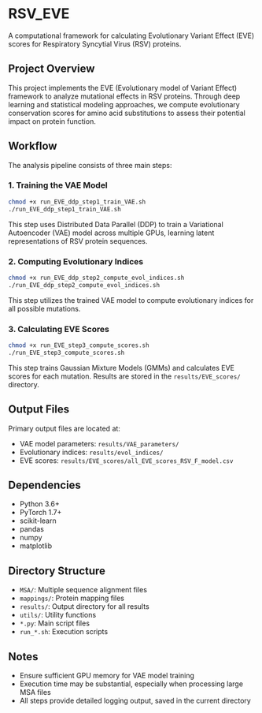# RSV_EVE

A computational framework for calculating Evolutionary Variant Effect (EVE) scores for Respiratory Syncytial Virus (RSV) proteins.

## Project Overview

This project implements the EVE (Evolutionary model of Variant Effect) framework to analyze mutational effects in RSV proteins. Through deep learning and statistical modeling approaches, we compute evolutionary conservation scores for amino acid substitutions to assess their potential impact on protein function.

## Workflow

The analysis pipeline consists of three main steps:

### 1. Training the VAE Model

```bash
chmod +x run_EVE_ddp_step1_train_VAE.sh
./run_EVE_ddp_step1_train_VAE.sh
```

This step uses Distributed Data Parallel (DDP) to train a Variational Autoencoder (VAE) model across multiple GPUs, learning latent representations of RSV protein sequences.

### 2. Computing Evolutionary Indices

```bash
chmod +x run_EVE_ddp_step2_compute_evol_indices.sh
./run_EVE_ddp_step2_compute_evol_indices.sh
```

This step utilizes the trained VAE model to compute evolutionary indices for all possible mutations.

### 3. Calculating EVE Scores

```bash
chmod +x run_EVE_step3_compute_scores.sh
./run_EVE_step3_compute_scores.sh
```

This step trains Gaussian Mixture Models (GMMs) and calculates EVE scores for each mutation. Results are stored in the `results/EVE_scores/` directory.

## Output Files

Primary output files are located at:
- VAE model parameters: `results/VAE_parameters/`
- Evolutionary indices: `results/evol_indices/`
- EVE scores: `results/EVE_scores/all_EVE_scores_RSV_F_model.csv`

## Dependencies

- Python 3.6+
- PyTorch 1.7+
- scikit-learn
- pandas
- numpy
- matplotlib

## Directory Structure

- `MSA/`: Multiple sequence alignment files
- `mappings/`: Protein mapping files
- `results/`: Output directory for all results
- `utils/`: Utility functions
- `*.py`: Main script files
- `run_*.sh`: Execution scripts

## Notes

- Ensure sufficient GPU memory for VAE model training
- Execution time may be substantial, especially when processing large MSA files
- All steps provide detailed logging output, saved in the current directory 